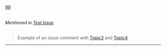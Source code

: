 [99](https://github.com/guilhermeprokisch/ideias/issues/99) 
###### 




###### Mentioned in [Test Issue ](Test-Issue-)  
 > Example of an issue comment with [Topic3](Topic3) and [Topic4](Topic4).

-------------------------------------------------------------------------------

